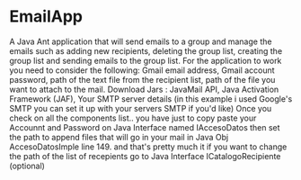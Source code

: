 # EmailApp
A Java Ant application that will send emails to a group and manage the emails such as adding new recipients, deleting the group list, creating the group list and sending emails to the group list.
For the application to work you need to consider the following:
Gmail email address,
Gmail account password,
path of the text file from the recipient list,
path of the file you want to attach to the mail.
Download Jars :
JavaMail API,
Java Activation Framework (JAF),
Your SMTP server details (in this example i used Google's SMTP you can set it up with your servers SMTP if you'd like)
Once you check on all the components list..
you have just to copy paste your Accounnt and Password on Java Interface named IAccesoDatos
then set the path to append files that will go in your mail in Java Obj AccesoDatosImple line 149.
and that's pretty much it
if you want to change the path of the list of recepients go to Java Interface ICatalogoRecipiente (optional)
